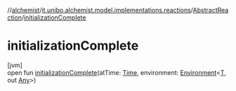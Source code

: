 //[alchemist](../../../index.md)/[it.unibo.alchemist.model.implementations.reactions](../index.md)/[AbstractReaction](index.md)/[initializationComplete](initialization-complete.md)

# initializationComplete

[jvm]\
open fun [initializationComplete](initialization-complete.md)(atTime: [Time](../../it.unibo.alchemist.model.interfaces/-time/index.md), environment: [Environment](../../it.unibo.alchemist.model.interfaces/-environment/index.md)<[T](../../it.unibo.alchemist.model.implementations.timedistributions/-weibull-distributed-weibull-time/index.md), out [Any](https://kotlinlang.org/api/latest/jvm/stdlib/kotlin/-any/index.html)>)
